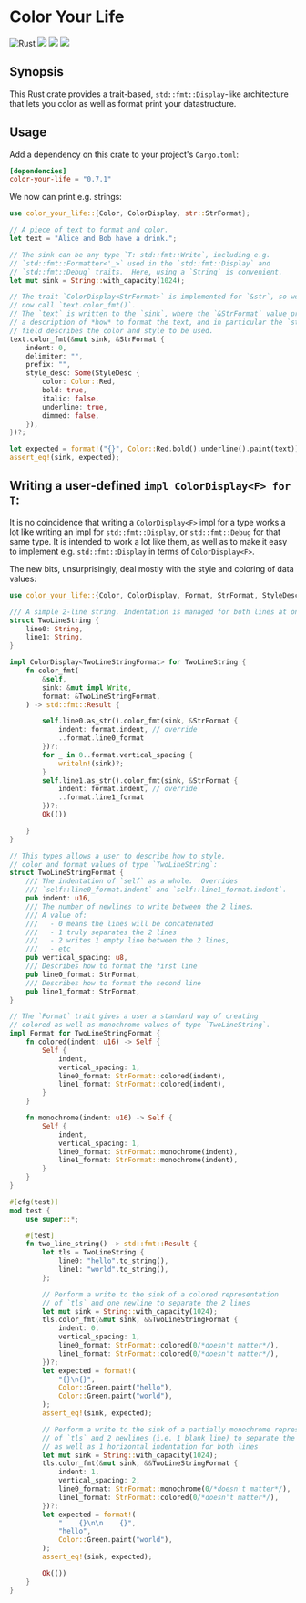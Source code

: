 # Color Your Life

![Rust](https://github.com/jjpe/color-your-life/workflows/Rust/badge.svg)
[![](https://img.shields.io/crates/v/color-your-life?label=color-your-life)](https://crates.io/crates/color-your-life)
![](https://img.shields.io/badge/rustc-1.26+-darkcyan.svg)
![](https://img.shields.io/crates/l/color-your-life)

## Synopsis

This Rust crate provides a trait-based, `std::fmt::Display`-like architecture
that lets you color as well as format print your datastructure.

## Usage

Add a dependency on this crate to your project's `Cargo.toml`:
``` toml
[dependencies]
color-your-life = "0.7.1"
```

We now can print e.g. strings:
```rust
use color_your_life::{Color, ColorDisplay, str::StrFormat};

// A piece of text to format and color.
let text = "Alice and Bob have a drink.";

// The sink can be any type `T: std::fmt::Write`, including e.g.
// `std::fmt::Formatter<'_>` used in the `std::fmt::Display` and
// `std::fmt::Debug` traits.  Here, using a `String` is convenient.
let mut sink = String::with_capacity(1024);

// The trait `ColorDisplay<StrFormat>` is implemented for `&str`, so we can
// now call `text.color_fmt()`.
// The `text` is written to the `sink`, where the `&StrFormat` value provides
// a description of *how* to format the text, and in particular the `style_desc`
// field describes the color and style to be used.
text.color_fmt(&mut sink, &StrFormat {
    indent: 0,
    delimiter: "",
    prefix: "",
    style_desc: Some(StyleDesc {
        color: Color::Red,
        bold: true,
        italic: false,
        underline: true,
        dimmed: false,
    }),
})?;

let expected = format!("{}", Color::Red.bold().underline().paint(text));
assert_eq!(sink, expected);
```

## Writing a user-defined `impl ColorDisplay<F> for T`:

It is no coincidence that writing a `ColorDisplay<F>` impl for a type works
a lot like writing an impl for `std::fmt::Display`, or `std::fmt::Debug` for
that same type.
It is intended to work a lot like them, as well as to make it easy
to implement e.g. `std::fmt::Display` in terms of `ColorDisplay<F>`.

The new bits, unsurprisingly, deal mostly with the style and coloring
of data values:
``` rust
use color_your_life::{Color, ColorDisplay, Format, StrFormat, StyleDesc};

/// A simple 2-line string. Indentation is managed for both lines at once.
struct TwoLineString {
    line0: String,
    line1: String,
}

impl ColorDisplay<TwoLineStringFormat> for TwoLineString {
    fn color_fmt(
        &self,
        sink: &mut impl Write,
        format: &TwoLineStringFormat,
    ) -> std::fmt::Result {

        self.line0.as_str().color_fmt(sink, &StrFormat {
            indent: format.indent, // override
            ..format.line0_format
        })?;
        for _ in 0..format.vertical_spacing {
            writeln!(sink)?;
        }
        self.line1.as_str().color_fmt(sink, &StrFormat {
            indent: format.indent, // override
            ..format.line1_format
        })?;
        Ok(())

    }
}

// This types allows a user to describe how to style,
// color and format values of type `TwoLineString`:
struct TwoLineStringFormat {
    /// The indentation of `self` as a whole.  Overrides
    /// `self::line0_format.indent` and `self::line1_format.indent`.
    pub indent: u16,
    /// The number of newlines to write between the 2 lines.
    /// A value of:
    ///   - 0 means the lines will be concatenated
    ///   - 1 truly separates the 2 lines
    ///   - 2 writes 1 empty line between the 2 lines,
    ///   - etc
    pub vertical_spacing: u8,
    /// Describes how to format the first line
    pub line0_format: StrFormat,
    /// Describes how to format the second line
    pub line1_format: StrFormat,
}

// The `Format` trait gives a user a standard way of creating
// colored as well as monochrome values of type `TwoLineString`.
impl Format for TwoLineStringFormat {
    fn colored(indent: u16) -> Self {
        Self {
            indent,
            vertical_spacing: 1,
            line0_format: StrFormat::colored(indent),
            line1_format: StrFormat::colored(indent),
        }
    }

    fn monochrome(indent: u16) -> Self {
        Self {
            indent,
            vertical_spacing: 1,
            line0_format: StrFormat::monochrome(indent),
            line1_format: StrFormat::monochrome(indent),
        }
    }
}

#[cfg(test)]
mod test {
    use super::*;

    #[test]
    fn two_line_string() -> std::fmt::Result {
        let tls = TwoLineString {
            line0: "hello".to_string(),
            line1: "world".to_string(),
        };

        // Perform a write to the sink of a colored representation
        // of `tls` and one newline to separate the 2 lines
        let mut sink = String::with_capacity(1024);
        tls.color_fmt(&mut sink, &&TwoLineStringFormat {
            indent: 0,
            vertical_spacing: 1,
            line0_format: StrFormat::colored(0/*doesn't matter*/),
            line1_format: StrFormat::colored(0/*doesn't matter*/),
        })?;
        let expected = format!(
            "{}\n{}",
            Color::Green.paint("hello"),
            Color::Green.paint("world"),
        );
        assert_eq!(sink, expected);

        // Perform a write to the sink of a partially monochrome representation
        // of `tls` and 2 newlines (i.e. 1 blank line) to separate the 2 lines,
        // as well as 1 horizontal indentation for both lines
        let mut sink = String::with_capacity(1024);
        tls.color_fmt(&mut sink, &&TwoLineStringFormat {
            indent: 1,
            vertical_spacing: 2,
            line0_format: StrFormat::monochrome(0/*doesn't matter*/),
            line1_format: StrFormat::colored(0/*doesn't matter*/),
        })?;
        let expected = format!(
            "    {}\n\n    {}",
            "hello",
            Color::Green.paint("world"),
        );
        assert_eq!(sink, expected);

        Ok(())
    }
}

```
